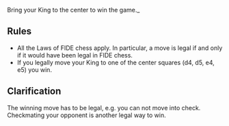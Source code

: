 Bring your King to the center to win the game._

## Rules

* All the Laws of FIDE chess apply. In particular, a move is legal if and only if it would have been legal in FIDE chess.
* If you legally move your King to one of the center squares (d4, d5, e4, e5) you win.

## Clarification

The winning move has to be legal, e.g. you can not move into check. Checkmating your opponent is another legal way to win.
